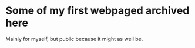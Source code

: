 # Some of my first webpaged archived here
Mainly for myself, but public because it might as well be.